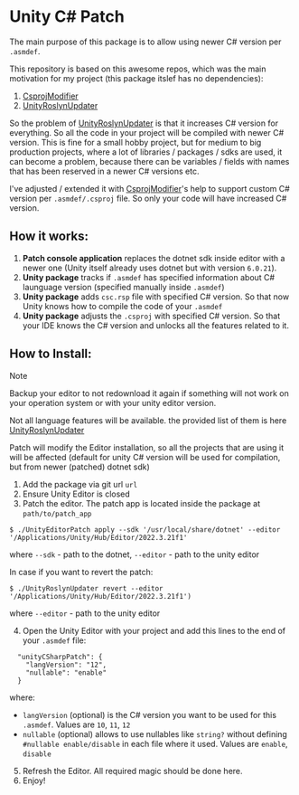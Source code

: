 Unity C# Patch
================
The main purpose of this package is to allow using newer C# version per ``.asmdef``.

This repository is based on this awesome repos, which was the main motivation for my project (this package itslef has no dependencies):
1. [CsprojModifier](https://github.com/Cysharp/CsprojModifier)
2. [UnityRoslynUpdater](https://github.com/DaZombieKiller/UnityRoslynUpdater)

So the problem of [UnityRoslynUpdater](https://github.com/DaZombieKiller/UnityRoslynUpdater) is that it increases C# version for everything. So all the code in your project will be compiled with newer C# version.
This is fine for a small hobby project, but for medium to big production projects, where a lot of libraries / packages / sdks are used, it can become a problem, because there can be variables / fields with names that has been reserved in a newer C# versions etc.

I've adjusted / extended it with [CsprojModifier](https://github.com/Cysharp/CsprojModifier)'s help to support custom C# version per ``.asmdef/.csproj`` file. So only your code will have increased C# version.

How it works:
-------------
1. **Patch console application** replaces the dotnet sdk inside editor with a newer one (Unity itself already uses dotnet but with version ``6.0.21``).
2. **Unity package** tracks if ``.asmdef`` has specified information about C# launguage version (specified manually inside ``.asmdef``)
3. **Unity package** adds ``csc.rsp`` file with specified C# version. So that now Unity knows how to compile the code of your ``.asmdef``
4. **Unity package** adjusts the ``.csproj`` with specified C# version. So that your IDE knows the C# version and unlocks all the features related to it.

How to Install:
---------------
> [!NOTE]  
> Backup your editor to not redownload it again if something will not work on your operation system or with your unity editor version.
>
> Not all language features will be available. the provided list of them is here [UnityRoslynUpdater](https://github.com/DaZombieKiller/UnityRoslynUpdater)
> 
> Patch will modify the Editor installation, so all the projects that are using it will be affected (default for unity C# version will be used for compilation, but from newer (patched) dotnet sdk)

1. Add the package via git url ``url``
2. Ensure Unity Editor is closed
3. Patch the editor. The patch app is located inside the package at ``path/to/patch_app``
```
$ ./UnityEditorPatch apply --sdk '/usr/local/share/dotnet' --editor '/Applications/Unity/Hub/Editor/2022.3.21f1'
```
where ``--sdk`` - path to the dotnet, ``--editor`` - path to the unity editor

In case if you want to revert the patch:
```
$ ./UnityRoslynUpdater revert --editor '/Applications/Unity/Hub/Editor/2022.3.21f1')
```
where ``--editor`` - path to the unity editor

4. Open the Unity Editor with your project and add this lines to the end of your ``.asmdef`` file:
```
  "unityCSharpPatch": {
    "langVersion": "12",
    "nullable": "enable"
  }
```
where:

- ``langVersion`` (optional) is the C# version you want to be used for this ``.asmdef``. Values are ``10``, ``11``, ``12``
- ``nullable`` (optional) allows to use nullables like ``string?`` without defining ``#nullable enable/disable`` in each file where it used. Values are ``enable``, ``disable``

5. Refresh the Editor. All required magic should be done here.
6. Enjoy!
